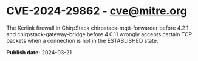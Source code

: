 # CVE-2024-29862 - cve@mitre.org

The Kerlink firewall in ChirpStack chirpstack-mqtt-forwarder before 4.2.1 and chirpstack-gateway-bridge before 4.0.11 wrongly accepts certain TCP packets when a connection is not in the ESTABLISHED state.

**Publish date:** 2024-03-21
